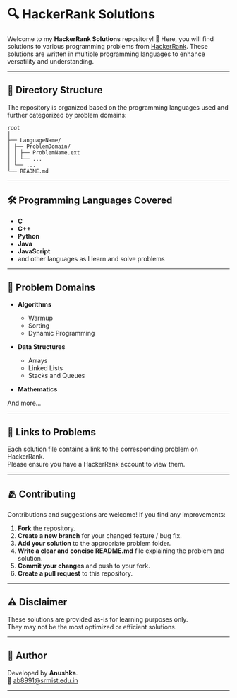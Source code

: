 # 🔍 HackerRank Solutions

Welcome to my **HackerRank Solutions** repository! 🎉 Here, you will find solutions to various programming problems from [HackerRank](https://www.hackerrank.com/). These solutions are written in multiple programming languages to enhance versatility and understanding.

---

## 📂 Directory Structure

The repository is organized based on the programming languages used and further categorized by problem domains:

```
root
│
├── LanguageName/
│ ├── ProblemDomain/
│ │ ├── ProblemName.ext
│ │ └── ...
│ └── ...
└── README.md
```

---

## 🛠️ Programming Languages Covered

- **C**
- **C++**
- **Python**
- **Java**
- **JavaScript**
- and other languages as I learn and solve problems

---

## 📜 Problem Domains

- **Algorithms**
  - Warmup
  - Sorting
  - Dynamic Programming
    
- **Data Structures**
  - Arrays
  - Linked Lists
  - Stacks and Queues
    
- **Mathematics**

And more...

---

## 🔗 Links to Problems

Each solution file contains a link to the corresponding problem on HackerRank. <br> Please ensure you have a HackerRank account to view them.

---

## 🫂 Contributing

Contributions and suggestions are welcome! If you find any improvements:

1. **Fork** the repository.
2. **Create a new branch** for your changed feature / bug fix.
3. **Add your solution** to the appropriate problem folder.
4. **Write a clear and concise README.md** file explaining the problem and solution.
5. **Commit your changes** and push to your fork.
6. **Create a pull request** to this repository.

---

## ⚠ **Disclaimer**

These solutions are provided as-is for learning purposes only. <br> They may not be the most optimized or efficient solutions. 

---

## 🚀 Author
Developed by **Anushka**. <br>
📧 [ab8991@srmist.edu.in](mailto:ab8991@srmist.edu.in)

---
